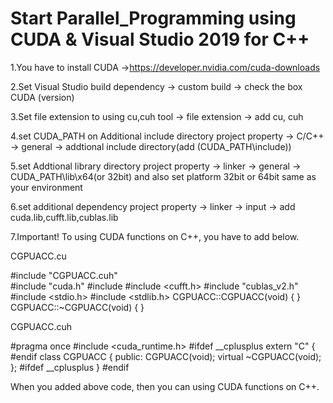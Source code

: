 # Start Parallel_Programming using CUDA & Visual Studio 2019 for C++

1.You have to install CUDA
->https://developer.nvidia.com/cuda-downloads

2.Set Visual Studio
build dependency -> custom build -> check the box CUDA (version)

3.Set file extension to using cu,cuh
tool -> file extension -> add cu, cuh 

4.set CUDA_PATH on Additional include directory
project property -> C/C++ -> general -> addtional include directory(add (CUDA_PATH\include))

5.set Addtional library directory
project property -> linker -> general -> CUDA_PATH\lib\x64(or 32bit)
and also set platform 32bit or 64bit same as your environment

6.set additional dependency
project property -> linker -> input -> add cuda.lib,cufft.lib,cublas.lib

7.Important!
To using CUDA functions on C++, you have to add below.

CGPUACC.cu

#include "CGPUACC.cuh"  
#include "cuda.h"
#include <iostream>
#include <cufft.h>
#include "cublas_v2.h"
#include <stdio.h>
#include <stdlib.h>
CGPUACC::CGPUACC(void)
{
}
CGPUACC::~CGPUACC(void)
{
}

CGPUACC.cuh

#pragma once
#include <cuda_runtime.h>
#ifdef __cplusplus 
extern "C" {
#endif
	class CGPUACC
	{
	public:
		CGPUACC(void);
		virtual ~CGPUACC(void);
	};
#ifdef __cplusplus 
}
#endif

When you added above code, then you can using CUDA functions on C++.
